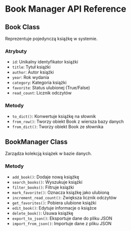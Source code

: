 # Book Manager API Reference

## Book Class
Reprezentuje pojedynczą książkę w systemie.

### Atrybuty
- `id`: Unikalny identyfikator książki
- `title`: Tytuł książki
- `author`: Autor książki
- `year`: Rok wydania
- `category`: Kategoria książki
- `favorite`: Status ulubionej (True/False)
- `read_count`: Licznik odczytów

### Metody
- `to_dict()`: Konwertuje książkę na słownik
- `from_row()`: Tworzy obiekt Book z wiersza bazy danych
- `from_dict()`: Tworzy obiekt Book ze słownika

## BookManager Class
Zarządza kolekcją książek w bazie danych.

### Metody
- `add_book()`: Dodaje nową książkę
- `search_books()`: Wyszukuje książki
- `filter_books()`: Filtruje książki
- `mark_favorite()`: Oznacza książkę jako ulubioną
- `increment_read_count()`: Zwiększa licznik odczytów
- `get_favorites()`: Pobiera ulubione książki
- `edit_book()`: Edytuje informacje o książce
- `delete_book()`: Usuwa książkę
- `export_to_json()`: Eksportuje dane do pliku JSON
- `import_from_json()`: Importuje dane z pliku JSON